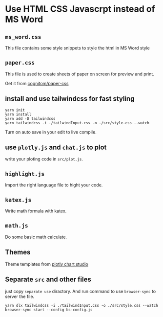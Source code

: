 # Use HTML CSS Javascrpt instead of MS Word

## `ms_word.css`

This file contains some style snippets to style the html in MS Word style

## `paper.css`

This file is used to create sheets of paper on screen for preview and print.

Get it from [cognitom/paper-css](https://github.com/cognitom/paper-css)

## install and use tailwindcss for fast styling

```
yarn init
yarn install
yarn add -D tailwindcss
yarn tailwindcss -i ./tailwindInput.css -o ./src/style.css --watch
```

Turn on auto save in your edit to live compile.

## use `plotly.js` and `chat.js` to plot

write your ploting code in `src/plot.js`.

## `highlight.js`

Import the right language file to hight your code.

## `katex.js`

Write math formula with katex.

## `math.js`

Do some basic math calculate.

## Themes

Theme templates from [plotly chart studio](https://chart-studio.plotly.com/create/#/)

## Separate `src` and other files

just copy `separate use` diractory. And run command to use `browser-sync` to server the file.

```
yarn dlx tailwindcss -i ./tailwindInput.css -o ./src/style.css --watch
browser-sync start --config bs-config.js
```
